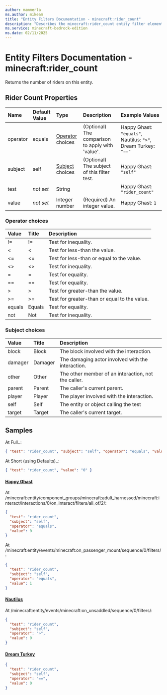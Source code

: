 ```yaml
---
author: mammerla
ms.author: mikeam
title: "Entity Filters Documentation - minecraft:rider_count"
description: "Describes the minecraft:rider_count entity filter element"
ms.service: minecraft-bedrock-edition
ms.date: 02/11/2025 
---
```


# Entity Filters Documentation - minecraft:rider_count

Returns the number of riders on this entity.


## Rider Count Properties

|Name       |Default Value |Type |Description |Example Values |
|:----------|:-------------|:----|:-----------|:------------- |
| operator | equals | [Operator](#operator-choices) choices | (Optional) The comparison to apply with 'value'. | Happy Ghast: `"equals"`, Nautilus: `">"`, Dream Turkey: `"=="` | 
| subject | self | [Subject](#subject-choices) choices | (Optional) The subject of this filter test. | Happy Ghast: `"self"` | 
| test | *not set* | String |  | Happy Ghast: `"rider_count"` | 
| value | *not set* | Integer number | (Required) An integer value. | Happy Ghast: `1` | 

### Operator choices

|Value       |Title |Description |
|:-----------|:-----|:-----------|
| != | != | Test for inequality.|
| < | < | Test for less-than the value.|
| <= | <= | Test for less-than or equal to the value.|
| <> | <> | Test for inequality.|
| = | = | Test for equality.|
| == | == | Test for equality.|
| > | > | Test for greater-than the value.|
| >= | >= | Test for greater-than or equal to the value.|
| equals | Equals | Test for equality.|
| not | Not | Test for inequality.|

### Subject choices

|Value       |Title |Description |
|:-----------|:-----|:-----------|
| block | Block | The block involved with the interaction.|
| damager | Damager | The damaging actor involved with the interaction.|
| other | Other | The other member of an interaction, not the caller.|
| parent | Parent | The caller's current parent.|
| player | Player | The player involved with the interaction.|
| self | Self | The entity or object calling the test|
| target | Target | The caller's current target.|

## Samples

At Full..: 

```json
{ "test": "rider_count", "subject": "self", "operator": "equals", "value": "0" }
```

At Short (using Defaults)..: 

```json
{ "test": "rider_count", "value": "0" }
```

#### [Happy Ghast](https://github.com/Mojang/bedrock-samples/tree/preview/behavior_pack/entities/happy_ghast.json)

At /minecraft:entity/component_groups/minecraft:adult_harnessed/minecraft:interact/interactions/0/on_interact/filters/all_of/2/: 

```json
{
  "test": "rider_count",
  "subject": "self",
  "operator": "equals",
  "value": 0
}
```

At /minecraft:entity/events/minecraft:on_passenger_mount/sequence/0/filters/: 

```json
{
  "test": "rider_count",
  "subject": "self",
  "operator": "equals",
  "value": 1
}
```

#### [Nautilus](https://github.com/Mojang/bedrock-samples/tree/preview/behavior_pack/entities/nautilus.json)

At /minecraft:entity/events/minecraft:on_unsaddled/sequence/0/filters/: 

```json
{
  "test": "rider_count",
  "subject": "self",
  "operator": ">",
  "value": 0
}
```

#### [Dream Turkey](https://github.com/microsoft/minecraft-samples/tree/main/casual_creator/chill_dreams/1_dream_turkey/behavior_packs/mamm_cds/entities/dream_turkey.json)


```json
{
  "test": "rider_count",
  "subject": "self",
  "operator": "==",
  "value": 0
}
```
